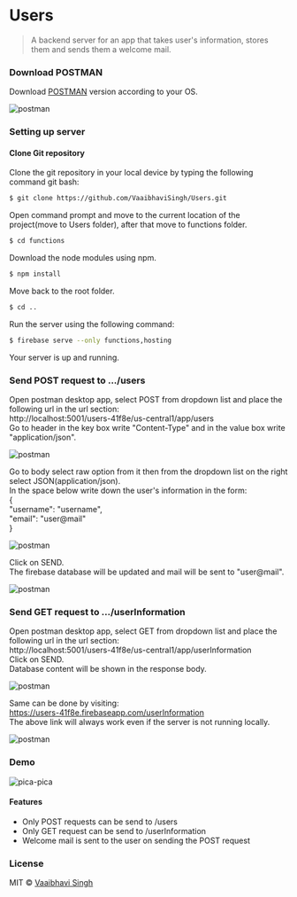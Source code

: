 # Users

> A backend server for an app that takes user's information, stores them and sends them a welcome mail.

### Download POSTMAN
Download [POSTMAN](https://www.getpostman.com/apps) version according to your OS. 

<img src="https://s22.postimg.cc/hiwuayl0x/postman.png" alt="postman">

### Setting up server

#### Clone Git repository 
Clone the git repository in your local device by typing the following command git bash:

```sh
$ git clone https://github.com/VaaibhaviSingh/Users.git
```

Open command prompt and move to the current location of the project(move to Users folder), after that move to functions folder.

```sh
$ cd functions
```

Download the node modules using npm.

```sh
$ npm install
```

Move back to the root folder.

```sh
$ cd ..
```

Run the server using the following command:

```sh
$ firebase serve --only functions,hosting
```

Your server is up and running.

### Send POST request to .../users  

Open postman desktop app, select POST from dropdown list and place the following url in the url section: <br />
http://localhost:5001/users-41f8e/us-central1/app/users <br />
Go to header in the key box write "Content-Type" and in the value box write "application/json".

<img src="https://s8.postimg.cc/4ijhcqefp/Header.png" alt="postman">

Go to body select raw option from it then from the dropdown list on the right select JSON(application/json). <br />
In the space below write down the user's information in the form: <br />
{ <br />
	"username": "username", <br />
	"email": "user@mail" <br />
} <br />

<img src="https://s8.postimg.cc/u7ypjztid/Body.png" alt="postman">

Click on SEND. <br />
The firebase database will be updated and mail will be sent to "user@mail". <br />

<img src="https://s8.postimg.cc/924wpg8f9/Mail.png" alt="postman">

### Send GET request to .../userInformation

Open postman desktop app, select GET from dropdown list and place the following url in the url section: <br />
http://localhost:5001/users-41f8e/us-central1/app/userInformation <br />
Click on SEND. <br />
Database content will be shown in the response body. <br />

<img src="https://s8.postimg.cc/d22val28l/GET.png" alt="postman">

Same can be done by visiting: <br />
https://users-41f8e.firebaseapp.com/userInformation <br />
The above link will always work even if the server is not running locally. <br />

<img src="https://s8.postimg.cc/twh97g2ud/Browser.png" alt="postman">

### Demo
<img src="https://cdn.vox-cdn.com/uploads/chorus_asset/file/655234/tumblr_mj3mo3MGAf1r0dbsno1_500.0.gif" alt="pica-pica">

#### Features
* Only POST requests can be send to /users
* Only GET request can be send to /userInformation
* Welcome mail is sent to the user on sending the POST request

### License
MIT © [Vaaibhavi Singh](https://github.com/VaaibhaviSingh)
